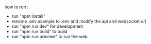 how to run :

- run "npm install"
- rename .env.example to .env and modify the api and websocket url
- run "npm run dev" for development
- run "npm run build" to build
- run "npm run preview" to run the web